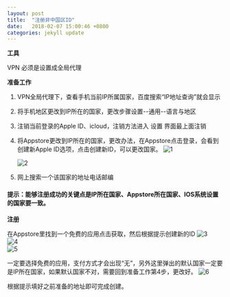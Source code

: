 ```yaml
---
layout: post
title:  "注册非中国区ID"
date:   2018-02-07 15:00:46 +0800
categories: jekyll update
---
```

**工具**	
	
VPN 必须是设置成全局代理 
 
**准备工作**	
	
1.  VPN全局代理下，查看手机当前IP所属国家，百度搜索“IP地址查询”就会显示

2.  将手机地区更改到IP所在的国家，更改步骤设置--通用--语言与地区 

3.  注销当前登录的Apple ID、icloud，注销方法进入 设置 界面最上面注销

4.  将Appstore更改到IP所在的国家，更改办法，在Appstore点击登录，会看到创建新Apple ID选项，点击创建新ID，可以更改国家。
	![1](https://raw.githubusercontent.com/zhaogangwang/bitbill/master/images/1.jpg)
	
	![2](https://raw.githubusercontent.com/zhaogangwang/bitbill/master/images/2.jpg)

5.  网上搜索一个该国家的地址电话邮编 


####	提示：能够注册成功的关键点是IP所在国家、Appstore所在国家、IOS系统设置的国家要一致。

**注册** 

在Appstore里找到一个免费的应用点击获取，然后根据提示创建新的ID
	![3](https://raw.githubusercontent.com/zhaogangwang/bitbill/master/images/3.jpg)	
	![4](https://raw.githubusercontent.com/zhaogangwang/bitbill/master/images/4.jpg)	
	![5](https://raw.githubusercontent.com/zhaogangwang/bitbill/master/images/5.jpg)

一定要选择免费的应用，支付方式才会出现“无”，另外这里弹出的默认国家一定要是IP所在国家，如果默认国家不对，需要回到准备工作第4步，更改好。
	![6](https://raw.githubusercontent.com/zhaogangwang/bitbill/master/images/6.jpg)
	
根据提示填好之前准备的地址即可完成创建。
